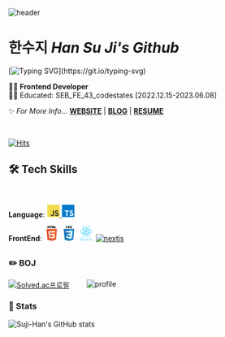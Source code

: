 ![header](https://capsule-render.vercel.app/api?type=waving&color=38bdae&height=160&section=header&text=Hi%20there👋!&fontSize=40&animation=fadeIn&fontAlignY=38&descAlignY=30&descAlign=30&fontColor=black)

# 한수지 *Han Su Ji's Github*

[![Typing SVG](https://readme-typing-svg.demolab.com?font=Fira+Code&pause=1000&color=B8B8B8FF&background=FFFFFF00&width=435&lines=The+joy+of+immersing+in+development;"개발에+몰입하는+즐거움에+빠져있습니다.")](https://git.io/typing-svg)

👩‍💻 **Frontend Developer** <br>
👩‍🎓 Educated: SEB_FE_43_codestates [2022.12.15-2023.06.08] 
<br>

✨ *For More Info...* **[WEBSITE]()** | **[BLOG](https://velog.io/@ninto_2)** | **[RESUME]()** 

<br>

[![Hits](https://hits.seeyoufarm.com/api/count/incr/badge.svg?url=https%3A%2F%2Fgithub.com%2Fnincoding%2Fhit-counter&count_bg=%2379C83D&title_bg=%23555555&icon=&icon_color=%23E7E7E7&title=hits&edge_flat=false)](https://hits.seeyoufarm.com)

## 🛠 Tech Skills
<br>

**Language**: <a href="https://developer.mozilla.org/en-US/docs/Web/JavaScript" target="_blank" rel="noreferrer"><img src="https://raw.githubusercontent.com/devicons/devicon/master/icons/javascript/javascript-original.svg" alt="javascript" width="25" height="25"/></a><a href="https://www.typescriptlang.org/" target="_blank" rel="noreferrer"> <img src="https://raw.githubusercontent.com/devicons/devicon/master/icons/typescript/typescript-original.svg" alt="typescript" width="25" height="25"/> </a>
<br>

**FrontEnd**: <a href="https://www.w3.org/html/" target="_blank" rel="noreferrer"> <img src="https://raw.githubusercontent.com/devicons/devicon/master/icons/html5/html5-original-wordmark.svg" alt="html5" width="30" height="30"/></a> <a href="https://www.w3schools.com/css/" target="_blank" rel="noreferrer"> <img src="https://raw.githubusercontent.com/devicons/devicon/master/icons/css3/css3-original-wordmark.svg" alt="css3" width="30" height="30"/></a> <a href="https://reactjs.org/" target="_blank" rel="noreferrer"> <img src="https://raw.githubusercontent.com/devicons/devicon/master/icons/react/react-original-wordmark.svg" alt="react" width="30" height="30"/></a> <a href="https://nextjs.org/" target="_blank" rel="noreferrer"> <img src="https://cdn.worldvectorlogo.com/logos/nextjs-2.svg" alt="nextjs" width="30" height="30"/> </a>

## 

### ✏️ BOJ

[![Solved.ac프로필](http://mazassumnida.wtf/api/v2/generate_badge?boj=fatholic5)](https://solved.ac/fatholic5)<img align="right" alt="profile" width="350" src="https://user-images.githubusercontent.com/112839119/200595529-5ad79731-1eed-42a3-8f95-af2c449c6c78.jpg">

### 🌱 Stats

![Suji-Han's GitHub stats](https://github-readme-stats.vercel.app/api?username=nincoding&show_icons=true&theme=tokyonight)
